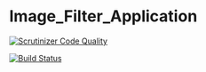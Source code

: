 # Image_Filter_Application


[![Scrutinizer Code Quality](https://scrutinizer-ci.com/g/walt749/Image_Filter_Application/badges/quality-score.png?b=master)](https://scrutinizer-ci.com/g/walt749/Image_Filter_Application/?branch=master)

[![Build Status](https://scrutinizer-ci.com/g/walt749/Image_Filter_Application/badges/build.png?b=master)](https://scrutinizer-ci.com/g/walt749/Image_Filter_Application/build-status/master)
